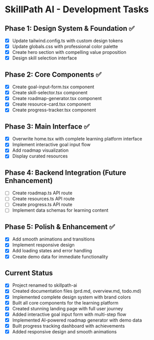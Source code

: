 # SkillPath AI - Development Tasks

## Phase 1: Design System & Foundation ✅
- [x] Update tailwind.config.ts with custom design tokens
- [x] Update globals.css with professional color palette
- [x] Create hero section with compelling value proposition
- [x] Design skill selection interface

## Phase 2: Core Components ✅
- [x] Create goal-input-form.tsx component
- [x] Create skill-selector.tsx component
- [x] Create roadmap-generator.tsx component
- [x] Create resource-card.tsx component
- [x] Create progress-tracker.tsx component

## Phase 3: Main Interface ✅
- [x] Overwrite home.tsx with complete learning platform interface
- [x] Implement interactive goal input flow
- [x] Add roadmap visualization
- [x] Display curated resources

## Phase 4: Backend Integration (Future Enhancement)
- [ ] Create roadmap.ts API route
- [ ] Create resources.ts API route
- [ ] Create progress.ts API route
- [ ] Implement data schemas for learning content

## Phase 5: Polish & Enhancement ✅
- [x] Add smooth animations and transitions
- [x] Implement responsive design
- [x] Add loading states and error handling
- [x] Create demo data for immediate functionality

## Current Status
- [x] Project renamed to skillpath-ai
- [x] Created documentation files (prd.md, overview.md, todo.md)
- [x] Implemented complete design system with brand colors
- [x] Built all core components for the learning platform
- [x] Created stunning landing page with full user journey
- [x] Added interactive goal input form with multi-step flow
- [x] Implemented AI-powered roadmap generator with demo data
- [x] Built progress tracking dashboard with achievements
- [x] Added responsive design and smooth animations